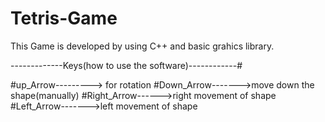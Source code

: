 # Tetris-Game
This Game is developed by using C++ and basic grahics library.

-------------Keys(how to use the software)------------#

#up_Arrow---------> for rotation
#Down_Arrow------->move down the shape(manually)
#Right_Arrow------>right movement of shape
#Left_Arrow------->left movement of shape
